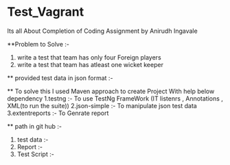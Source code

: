 # Test_Vagrant
Its all About Completion of Coding Assignment by Anirudh Ingavale 

**Problem to Solve :-
1. write a test that team has only four Foreign players
2. write a test that team has atleast one wicket keeper

** provided test data in json format :-

** To solve this I used Maven approach to create Project With help below dependency
1.testng :- To use TestNg FrameWork (IT listenrs , Annotations , XML(to run the suite))
2.json-simple :- To manipulate json test data
3.extentreports :- To Genrate report

** path in git hub :-
1. test data :- 
2. Report :-
3. Test Script :-
